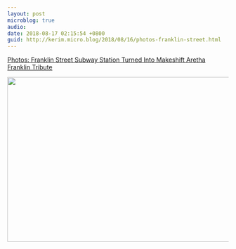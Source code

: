 ```yaml
---
layout: post
microblog: true
audio: 
date: 2018-08-17 02:15:54 +0800
guid: http://kerim.micro.blog/2018/08/16/photos-franklin-street.html
---
```

[Photos: Franklin Street Subway Station Turned Into Makeshift Aretha Franklin Tribute](http://gothamist.com/2018/08/15/aretha_franklin_subway_station.php#photo-1)

<img src="http://micro.oxus.net/uploads/2018/72e2eb1925.jpg" width="600" height="376" />
